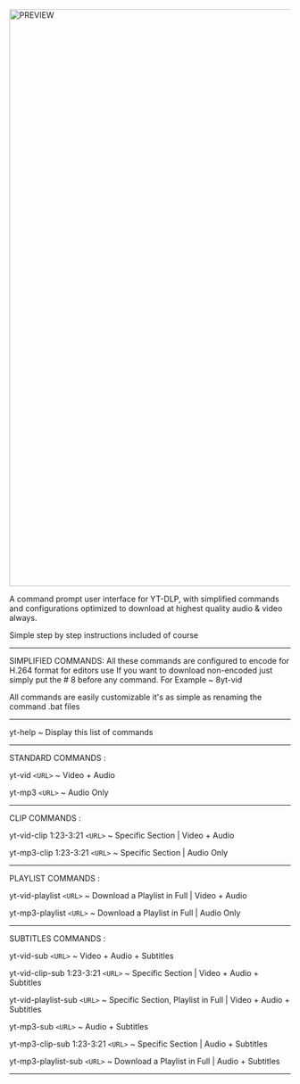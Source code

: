 <img width="1223" height="1035" alt="PREVIEW" src="https://github.com/user-attachments/assets/3761c272-16fa-4f11-a4a0-908a7b094f33" />

A command prompt user interface for YT-DLP, with simplified commands and configurations optimized to download at highest quality audio & video always.

Simple step by step instructions included of course

----------------------------

SIMPLIFIED COMMANDS:
All these commands are configured to encode for H.264 format for editors use
If you want to download non-encoded just simply put the # 8 before any command. For Example  ~  8yt-vid

All commands are easily customizable it's as simple as renaming the command .bat files 

----------------------------

yt-help                               ~ Display this list of commands

----------------------------

STANDARD COMMANDS :

yt-vid `<URL>`                        ~     Video + Audio

yt-mp3 `<URL>`                        ~     Audio Only

----------------------------

CLIP COMMANDS :

yt-vid-clip 1:23-3:21 `<URL>`         ~     Specific Section  |  Video + Audio 

yt-mp3-clip 1:23-3:21 `<URL>`         ~     Specific Section  |  Audio Only 

----------------------------

PLAYLIST COMMANDS :

yt-vid-playlist `<URL>`               ~     Download a Playlist in Full  |  Video + Audio 

yt-mp3-playlist `<URL>`               ~     Download a Playlist in Full  |  Audio Only

----------------------------

SUBTITLES COMMANDS :

yt-vid-sub `<URL>`                    ~     Video + Audio + Subtitles

yt-vid-clip-sub 1:23-3:21 `<URL>`     ~     Specific Section  |  Video + Audio + Subtitles

yt-vid-playlist-sub `<URL>`           ~     Specific Section, Playlist in Full  |  Video + Audio + Subtitles

yt-mp3-sub `<URL>`                    ~     Audio + Subtitles

yt-mp3-clip-sub 1:23-3:21 `<URL>`     ~     Specific Section  |  Audio + Subtitles

yt-mp3-playlist-sub `<URL>`           ~     Download a Playlist in Full  |  Audio + Subtitles

----------------------------

